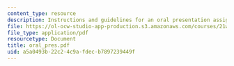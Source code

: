 ```yaml
---
content_type: resource
description: Instructions and guidelines for an oral presentation assignment.
file: https://ol-ocw-studio-app-production.s3.amazonaws.com/courses/21w-730-5-writing-on-contemporary-issues-imagining-the-future-fall-2007/a5a0493b22c24c9afdecb7897239449f_oral_pres.pdf
file_type: application/pdf
resourcetype: Document
title: oral_pres.pdf
uid: a5a0493b-22c2-4c9a-fdec-b7897239449f
---
```

